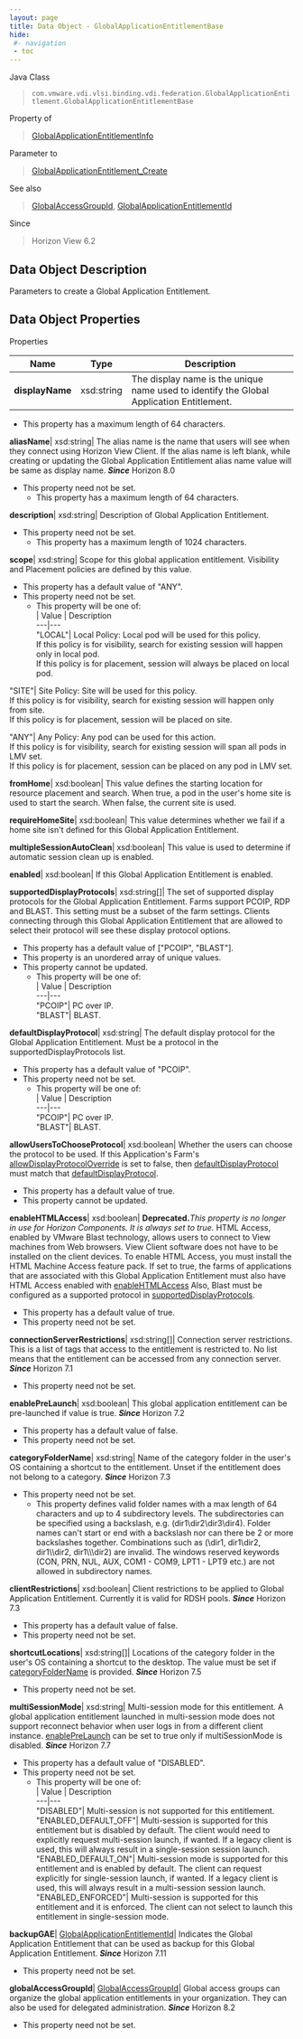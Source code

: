 ```yaml
---
layout: page
title: Data Object - GlobalApplicationEntitlementBase
hide:
 #- navigation
 - toc
---
```






Java Class  
> `com.vmware.vdi.vlsi.binding.vdi.federation.GlobalApplicationEntitlement.GlobalApplicationEntitlementBase`

Property of  
> [GlobalApplicationEntitlementInfo](vdi.federation.GlobalApplicationEntitlement.GlobalApplicationEntitlementInfo.md#field_detail)

Parameter to  
> [GlobalApplicationEntitlement_Create](vdi.federation.GlobalApplicationEntitlement.md#create)

See also  
> [GlobalAccessGroupId](vdi.entity.GlobalAccessGroupId.md), [GlobalApplicationEntitlementId](vdi.entity.GlobalApplicationEntitlementId.md)

Since  
> Horizon View 6.2


## Data Object Description 

Parameters to create a Global Application Entitlement. 

## Data Object Properties

Properties

Name |  Type |  Description   
---|---|---  
**displayName**|  xsd:string|  The display name is the unique name used to identify the Global Application Entitlement.   


  * This property has a maximum length of 64 characters. 

  
**aliasName**|  xsd:string|  The alias name is the name that users will see when they connect using Horizon View Client. If the alias name is left blank, while creating or updating the Global Application Entitlement alias name value will be same as display name.  **_Since_** Horizon 8.0  


* This property need not be set.
  * This property has a maximum length of 64 characters. 

  
**description**|  xsd:string|  Description of Global Application Entitlement.   


* This property need not be set.
  * This property has a maximum length of 1024 characters. 

  
**scope**|  xsd:string|  Scope for this global application entitlement. Visibility and Placement policies are defined by this value.   


  * This property has a default value of "ANY".
* This property need not be set.
  * This property will be one of:  
|  Value |  Description   
---|---  
"LOCAL"| Local Policy: Local pod will be used for this policy.  
If this policy is for visibility, search for existing session will happen only in local pod.  
If this policy is for placement, session will always be placed on local pod.  
  
"SITE"| Site Policy: Site will be used for this policy.  
If this policy is for visibility, search for existing session will happen only from site.  
If this policy is for placement, session will be placed on site.  
  
"ANY"| Any Policy: Any pod can be used for this action.  
If this policy is for visibility, search for existing session will span all pods in LMV set.  
If this policy is for placement, session can be placed on any pod in LMV set.  
  

  
**fromHome**|  xsd:boolean|  This value defines the starting location for resource placement and search. When true, a pod in the user's home site is used to start the search. When false, the current site is used.   
  
**requireHomeSite**|  xsd:boolean|  This value determines whether we fail if a home site isn't defined for this Global Application Entitlement.   
  
**multipleSessionAutoClean**|  xsd:boolean|  This value is used to determine if automatic session clean up is enabled.   
  
**enabled**|  xsd:boolean|  If this Global Application Entitlement is enabled.   
  
**supportedDisplayProtocols**|  xsd:string[]|  The set of supported display protocols for the Global Application Entitlement. Farms support PCOIP, RDP and BLAST. This setting must be a subset of the farm settings. Clients connecting through this Global Application Entitlement that are allowed to select their protocol will see these display protocol options.   


  * This property has a default value of ["PCOIP", "BLAST"].
  * This property is an unordered array of unique values.
* This property cannot be updated.
  * This property will be one of:  
|  Value |  Description   
---|---  
"PCOIP"| PC over IP.  
"BLAST"| BLAST.  

  
**defaultDisplayProtocol**|  xsd:string|  The default display protocol for the Global Application Entitlement. Must be a protocol in the supportedDisplayProtocols list.   


  * This property has a default value of "PCOIP".
* This property need not be set.
  * This property will be one of:  
|  Value |  Description   
---|---  
"PCOIP"| PC over IP.  
"BLAST"| BLAST.  

  
**allowUsersToChooseProtocol**|  xsd:boolean|  Whether the users can choose the protocol to be used. If this Application's Farm's [allowDisplayProtocolOverride](vdi.resources.Farm.DisplayProtocolSettings.md#allowDisplayProtocolOverride) is set to false, then [defaultDisplayProtocol](vdi.federation.GlobalApplicationEntitlement.GlobalApplicationEntitlementBase.md#defaultDisplayProtocol) must match that [defaultDisplayProtocol](vdi.resources.Farm.DisplayProtocolSettings.md#defaultDisplayProtocol).   


  * This property has a default value of true.
* This property cannot be updated.

  
**enableHTMLAccess**|  xsd:boolean| **Deprecated.**_This property is no longer in use for Horizon Components. It is always set to true._ HTML Access, enabled by VMware Blast technology, allows users to connect to View machines from Web browsers. View Client software does not have to be installed on the client devices. To enable HTML Access, you must install the HTML Machine Access feature pack. If set to true, the farms of applications that are associated with this Global Application Entitlement must also have HTML Access enabled with [enableHTMLAccess](vdi.resources.Farm.DisplayProtocolSettings.md#enableHTMLAccess) Also, Blast must be configured as a supported protocol in [supportedDisplayProtocols](vdi.federation.GlobalApplicationEntitlement.GlobalApplicationEntitlementBase.md#supportedDisplayProtocols).  
  


  * This property has a default value of true.
* This property need not be set.

  
**connectionServerRestrictions**|  xsd:string[]|  Connection server restrictions. This is a list of tags that access to the entitlement is restricted to. No list means that the entitlement can be accessed from any connection server.  **_Since_** Horizon 7.1  


* This property need not be set.

  
**enablePreLaunch**|  xsd:boolean|  This global application entitlement can be pre-launched if value is true.  **_Since_** Horizon 7.2  


  * This property has a default value of false.
* This property need not be set.

  
**categoryFolderName**|  xsd:string|  Name of the category folder in the user's OS containing a shortcut to the entitlement. Unset if the entitlement does not belong to a category.  **_Since_** Horizon 7.3  


* This property need not be set.
  * This property defines valid folder names with a max length of 64 characters and up to 4 subdirectory levels. The subdirectories can be specified using a backslash, e.g. (dir1\dir2\dir3\dir4). Folder names can't start or end with a backslash nor can there be 2 or more backslashes together. Combinations such as (\dir1, dir1\dir2\, dir1\\\dir2, dir1\\\\\dir2) are invalid. The windows reserved keywords (CON, PRN, NUL, AUX, COM1 - COM9, LPT1 - LPT9 etc.) are not allowed in subdirectory names. 

  
**clientRestrictions**|  xsd:boolean|  Client restrictions to be applied to Global Application Entitlement. Currently it is valid for RDSH pools.  **_Since_** Horizon 7.3  


  * This property has a default value of false.
* This property need not be set.

  
**shortcutLocations**|  xsd:string[]|  Locations of the category folder in the user's OS containing a shortcut to the desktop. The value must be set if [categoryFolderName](vdi.federation.GlobalApplicationEntitlement.GlobalApplicationEntitlementBase.md#categoryFolderName) is provided.  **_Since_** Horizon 7.5  


* This property need not be set.

  
**multiSessionMode**|  xsd:string|  Multi-session mode for this entitlement. A global application entitlement launched in multi-session mode does not support reconnect behavior when user logs in from a different client instance. [enablePreLaunch](vdi.federation.GlobalApplicationEntitlement.GlobalApplicationEntitlementBase.md#enablePreLaunch) can be set to true only if multiSessionMode is disabled.  **_Since_** Horizon 7.7  


  * This property has a default value of "DISABLED".
* This property need not be set.
  * This property will be one of:  
|  Value |  Description   
---|---  
"DISABLED"| Multi-session is not supported for this entitlement.  
"ENABLED_DEFAULT_OFF"| Multi-session is supported for this entitlement but is disabled by default. The client would need to explicitly request multi-session launch, if wanted. If a legacy client is used, this will always result in a single-session session launch.  
"ENABLED_DEFAULT_ON"| Multi-session mode is supported for this entitlement and is enabled by default. The client can request explicitly for single-session launch, if wanted. If a legacy client is used, this will always result in a multi-session session launch.  
"ENABLED_ENFORCED"| Multi-session is supported for this entitlement and it is enforced. The client can not select to launch this entitlement in single-session mode.  

  
**backupGAE**| [GlobalApplicationEntitlementId](vdi.entity.GlobalApplicationEntitlementId.md)|  Indicates the Global Application Entitlement that can be used as backup for this Global Application Entitlement.  **_Since_** Horizon 7.11  


* This property need not be set.

  
**globalAccessGroupId**| [GlobalAccessGroupId](vdi.entity.GlobalAccessGroupId.md)|  Global access groups can organize the global application entitlements in your organization. They can also be used for delegated administration.  **_Since_** Horizon 8.2  


* This property need not be set.

  
  
  
 
  
  
